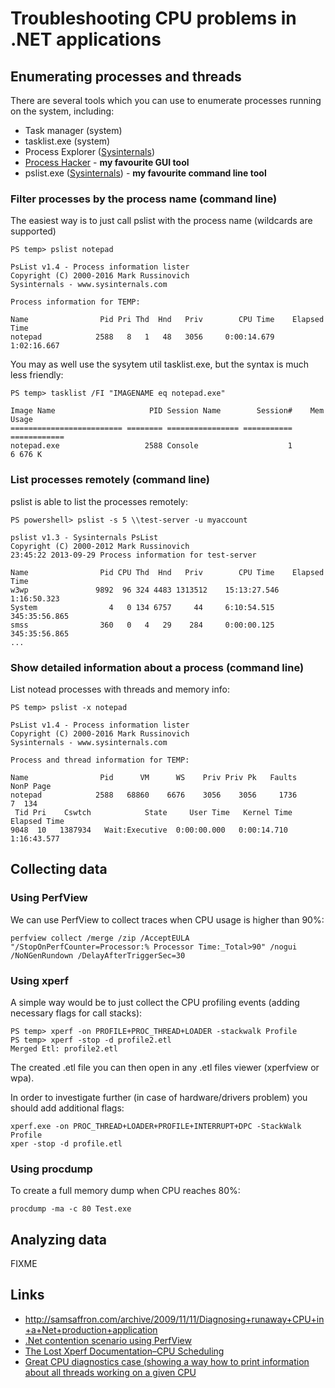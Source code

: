 
Troubleshooting CPU problems in .NET applications
=================================================

Enumerating processes and threads
---------------------------------

There are several tools which you can use to enumerate processes running on the system, including:

- Task manager (system)
- tasklist.exe (system)
- Process Explorer ([Sysinternals](https://technet.microsoft.com/en-us/sysinternals/))
- [Process Hacker](http://processhacker.sourceforge.net/) - **my favourite GUI tool**
- pslist.exe ([Sysinternals](https://technet.microsoft.com/en-us/sysinternals/)) - **my favourite command line tool**

### Filter processes by the process name (command line)

The easiest way is to just call pslist with the process name (wildcards are supported)

    PS temp> pslist notepad

    PsList v1.4 - Process information lister
    Copyright (C) 2000-2016 Mark Russinovich
    Sysinternals - www.sysinternals.com

    Process information for TEMP:

    Name                Pid Pri Thd  Hnd   Priv        CPU Time    Elapsed Time
    notepad            2588   8   1   48   3056     0:00:14.679     1:02:16.667

You may as well use the sysytem util tasklist.exe, but the syntax is much less friendly:

    PS temp> tasklist /FI "IMAGENAME eq notepad.exe"

    Image Name                     PID Session Name        Session#    Mem Usage
    ========================= ======== ================ =========== ============
    notepad.exe                   2588 Console                    1      6 676 K

### List processes remotely (command line)

pslist is able to list the processes remotely:

    PS powershell> pslist -s 5 \\test-server -u myaccount

    pslist v1.3 - Sysinternals PsList
    Copyright (C) 2000-2012 Mark Russinovich
    23:45:22 2013-09-29 Process information for test-server

    Name                Pid CPU Thd  Hnd   Priv        CPU Time    Elapsed Time
    w3wp               9892  96 324 4483 1313512    15:13:27.546     1:16:50.323
    System                4   0 134 6757     44     6:10:54.515   345:35:56.865
    smss                360   0   4   29    284     0:00:00.125   345:35:56.865
    ...

### Show detailed information about a process (command line)

List notead processes with threads and memory info:

    PS temp> pslist -x notepad

    PsList v1.4 - Process information lister
    Copyright (C) 2000-2016 Mark Russinovich
    Sysinternals - www.sysinternals.com

    Process and thread information for TEMP:

    Name                Pid      VM      WS    Priv Priv Pk   Faults   NonP Page
    notepad            2588   68860    6676    3056    3056     1736      7  134
     Tid Pri    Cswtch            State     User Time   Kernel Time   Elapsed Time
    9048  10   1387934   Wait:Executive  0:00:00.000   0:00:14.710    1:16:43.577

Collecting data
---------------

### Using PerfView ###

We can use PerfView to collect traces when CPU usage is higher than 90%:

    perfview collect /merge /zip /AcceptEULA "/StopOnPerfCounter=Processor:% Processor Time:_Total>90" /nogui /NoNGenRundown /DelayAfterTriggerSec=30

### Using xperf ###

A simple way would be to just collect the CPU profiling events (adding necessary flags for call stacks):

    PS temp> xperf -on PROFILE+PROC_THREAD+LOADER -stackwalk Profile
    PS temp> xperf -stop -d profile2.etl
    Merged Etl: profile2.etl

The created .etl file you can then open in any .etl files viewer (xperfview or wpa).

In order to investigate further (in case of hardware/drivers problem) you should add additional flags:

    xperf.exe -on PROC_THREAD+LOADER+PROFILE+INTERRUPT+DPC -StackWalk Profile
    xper -stop -d profile.etl

### Using procdump ###

To create a full memory dump when CPU reaches 80%:

    procdump -ma -c 80 Test.exe

Analyzing data
--------------

FIXME

Links
-----

- <http://samsaffron.com/archive/2009/11/11/Diagnosing+runaway+CPU+in+a+Net+production+application>
- [.Net contention scenario using PerfView](http://blogs.msdn.com/b/rihamselim/archive/2014/02/25/net-contention-scenario-using-perfview.aspx)
- [The Lost Xperf Documentation–CPU Scheduling](http://randomascii.wordpress.com/2012/05/11/the-lost-xperf-documentationcpu-scheduling)
- [Great CPU diagnostics case (showing a way how to print information about all threads working on a given CPU](http://channel9.msdn.com/Shows/Defrag-Tools/Defrag-Tools-77-WPT-Example)

